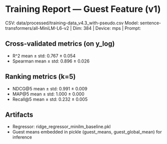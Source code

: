 # Training Report — Guest Feature (v1)

CSV: data/processed/training-data_v4.3_with-pseudo.csv
Model: sentence-transformers/all-MiniLM-L6-v2 | Dim: 384 | Device: mps | Prompt: <none>

## Cross-validated metrics (on y_log)

- R^2 mean ± std: 0.767 ± 0.054
- Spearman mean ± std: 0.896 ± 0.026

## Ranking metrics (k=5)

- NDCG@5 mean ± std: 0.991 ± 0.009
- MAP@5 mean ± std: 1.000 ± 0.000
- Recall@5 mean ± std: 0.232 ± 0.005

## Artifacts

- Regressor: ridge_regressor_minilm_baseline.pkl
- Guest means embedded in pickle (guest_means, guest_global_mean) for inference